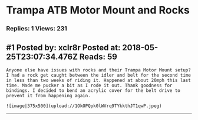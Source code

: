 # Trampa ATB Motor Mount and Rocks

### Replies: 1 Views: 231

## \#1 Posted by: xclr8r Posted at: 2018-05-25T23:07:34.476Z Reads: 59

```
Anyone else have issues with rocks and their Trampa Motor Mount setup?  I had a rock get caught between the idler and belt for the second time in less than two weeks of riding it. Happened at about 20mph this last time. Made me pucker a bit as I rode it out. Thank goodness for bindings. I decided to bend an acrylic cover for the belt drive to prevent it from happening again. 

![image|375x500](upload://1OkOPQpk0lWVrq9TYkkthJT1qwP.jpeg)
```

---
